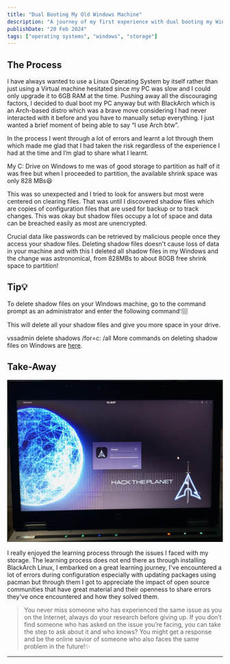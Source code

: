 ```yaml
---
title: "Dual Booting My Old Windows Machine"
description: "A journey of my first experience with dual booting my Windows PC with BlackArch and how I fixed my storage issues during partitioning"
publishDate: "20 Feb 2024"
tags: ["operating systems", "windows", "storage"]
---
```

## The Process
I have always wanted to use a Linux Operating System by itself rather than just using a Virtual machine hesitated since my PC was slow and I could only upgrade it to 6GB RAM at the time. Pushing away all the discouraging factors, I decided to dual boot my PC anyway but with BlackArch which is an Arch-based distro which was a brave move considering I had never interacted with it before and you have to manually setup everything. I just wanted a brief moment of being able to say “I use Arch btw”.

In the process I went through a lot of errors and learnt a lot through them which made me glad that I had taken the risk regardless of the experience I had at the time and I’m glad to share what I learnt.

My C: Drive on Windows to me was of good storage to partition as half of it was free but when I proceeded to partition, the available shrink space was only 828 MBs😆

This was so unexpected and I tried to look for answers but most were centered on clearing files. That was until I discovered shadow files which are copies of configuration files that are used for backup or to track changes. This was okay but shadow files occupy a lot of space and data can be breached easily as most are unencrypted.

Crucial data like passwords can be retrieved by malicious people once they access your shadow files. Deleting shadow files doesn't cause loss of data in your machine and with this I deleted all shadow files in my Windows and the change was astronomical, from 828MBs to about 80GB free shrink space to partition!

## Tip💡
To delete shadow files on your Windows machine, go to the command prompt as an administrator and enter the following command👇🏽

This will delete all your shadow files and give you more space in your drive.

vssadmin delete shadows /for=c: /all
More commands on deleting shadow files on Windows are [here](https://learn.microsoft.com/en-us/windows-server/administration/windows-commands/vssadmin-delete-shadows).

## Take-Away
![My old Windows Machine dual booted with BlackArch](./oldpc.jpeg)

I really enjoyed the learning process through the issues I faced with my storage. The learning process does not end there as through installing BlackArch Linux, I embarked on a great learning journey, I've encountered a lot of errors during configuration especially with updating packages using pacman but through them I got to appreciate the impact of open source communities that have great material and their openness to share errors they've once encountered and how they solved them.

> You never miss someone who has experienced the same issue as you on the Internet, always do your research before giving up. If you don’t find someone who has asked on the issue you’re facing, you can take the step to ask about it and who knows? You might get a response and be the online savior of someone who also faces the same problem in the future!✨
---